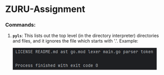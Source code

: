 # ZURU-Assignment

### **Commands:**
1. **`pyls`**: This lists out the top level (in the directory interpreter) directories and files, and it ignores the file which starts with '.'. Example:

    ![pyls](images/pyls.png "pyls")
